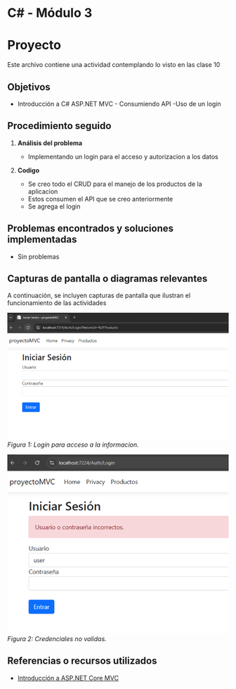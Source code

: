 # C# - Módulo 3

# Proyecto 

Este archivo contiene una actividad contemplando lo visto en las clase 10

## Objetivos 

- Introducción a C# ASP.NET MVC - Consumiendo API -Uso de un login

## Procedimiento seguido

1. **Análisis del problema**  
   - Implementando un login para el acceso y autorizacion a los datos

2. **Codigo**  
   - Se creo todo el CRUD para el manejo de los productos de la aplicacion
   - Estos consumen el API que se creo anteriormente   
   - Se agrega el login
## Problemas encontrados y soluciones implementadas

- Sin problemas

## Capturas de pantalla o diagramas relevantes

A continuación, se incluyen capturas de pantalla que ilustran el funcionamiento de las actividades

![Salida de pruebas](Capturas/img.png)  
*Figura 1: Login para acceso a la informacion.*

![Salida de pruebas](Capturas/img2.png)  
*Figura 2: Credenciales no validas.*


## Referencias o recursos utilizados

- [Introducción a ASP.NET Core MVC](https://learn.microsoft.com/es-es/aspnet/core/tutorials/first-mvc-app/start-mvc?view=aspnetcore-9.0&tabs=visual-studio)
